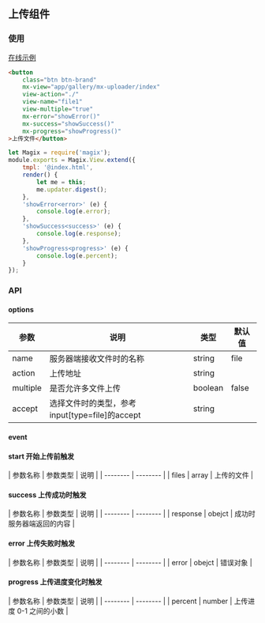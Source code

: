## 上传组件

### 使用

<a href="https://magix-components.github.io/magix-components/#!/mx-uploader/index" target="_blank">在线示例</a>
```html
<button
    class="btn btn-brand"
    mx-view="app/gallery/mx-uploader/index"
    view-action="./"
    view-name="file1"
    view-multiple="true"
    mx-error="showError()"
    mx-success="showSuccess()"
    mx-progress="showProgress()"
>上传文件</button>
```

```js
let Magix = require('magix');
module.exports = Magix.View.extend({
    tmpl: '@index.html',
    render() {
        let me = this;
        me.updater.digest();
    },
    'showError<error>' (e) {
        console.log(e.error);
    },
    'showSuccess<success>' (e) {
        console.log(e.response);
    },
    'showProgress<progress>' (e) {
        console.log(e.percent);
    }
});
```

### API

#### options
| 参数 | 说明 | 类型 | 默认值 |
| -------- | -------- | -------- | -------- |
| name    | 服务器端接收文件时的名称 | string | file |
| action     | 上传地址 | string |  |
| multiple     | 是否允许多文件上传 | boolean | false |
| accept | 选择文件时的类型，参考input[type=file]的accept | string | &nbsp; |



#### event
#### start 开始上传前触发

| 参数名称 | 参数类型 | 说明 |
| -------- | -------- |
| files | array | 上传的文件 |


#### success 上传成功时触发

| 参数名称 | 参数类型 | 说明 |
| -------- | -------- |
| response | obejct | 成功时服务器端返回的内容 |


#### error 上传失败时触发

| 参数名称 | 参数类型 | 说明 |
| -------- | -------- |
| error | obejct | 错误对象 |

#### progress 上传进度变化时触发

| 参数名称 | 参数类型 | 说明 |
| -------- | -------- |
| percent | number | 上传进度 0-1 之间的小数 |

